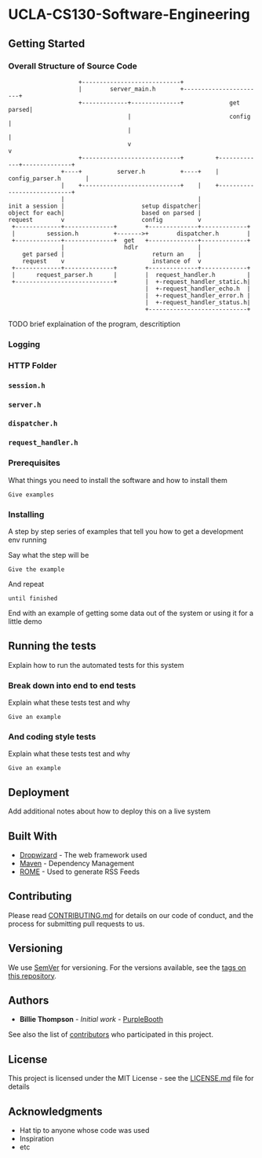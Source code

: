 # UCLA-CS130-Software-Engineering

## Getting Started

### Overall Structure of Source Code

```
                    +----------------------------+
                    |        server_main.h       +-----------------------+
                    +-------------+--------------+             get parsed|
                                  |                            config    |
                                  |                                      |
                                  v                                      v
                    +----------------------------+         +-------------+--------------+
               +----+          server.h          +----+    |      config_parser.h       |
               |    +----------------------------+    |    +----------------------------+
               |                                      |
init a session |                      setup dispatcher|
object for each|                      based on parsed |
request        v                      config          v
 +-------------+--------------+        +--------------+-------------+
 |         session.h          +------->+        dispatcher.h        |
 +-------------+--------------+  get   +--------------+-------------+
               |                 hdlr                 |
    get parsed |                         return an    |
    request    v                         instance of  v
 +-------------+--------------+        +--------------+-------------+
 |      request_parser.h      |        |  request_handler.h         |
 +----------------------------+        |  +-request_handler_static.h|
                                       |  +-request_handler_echo.h  |
                                       |  +-request_handler_error.h |
                                       |  +-request_handler_status.h|
                                       +----------------------------+
```

TODO brief explaination of the program, descritiption

### Logging

### HTTP Folder

### `session.h`

### `server.h`

### `dispatcher.h`

### `request_handler.h`



### Prerequisites

What things you need to install the software and how to install them

```
Give examples
```

### Installing

A step by step series of examples that tell you how to get a development env running

Say what the step will be

```
Give the example
```

And repeat

```
until finished
```

End with an example of getting some data out of the system or using it for a little demo

## Running the tests

Explain how to run the automated tests for this system

### Break down into end to end tests

Explain what these tests test and why

```
Give an example
```

### And coding style tests

Explain what these tests test and why

```
Give an example
```

## Deployment

Add additional notes about how to deploy this on a live system

## Built With

- [Dropwizard](http://www.dropwizard.io/1.0.2/docs/) - The web framework used
- [Maven](https://maven.apache.org/) - Dependency Management
- [ROME](https://rometools.github.io/rome/) - Used to generate RSS Feeds

## Contributing

Please read [CONTRIBUTING.md](https://gist.github.com/PurpleBooth/b24679402957c63ec426) for details on our code of conduct, and the process for submitting pull requests to us.

## Versioning

We use [SemVer](http://semver.org/) for versioning. For the versions available, see the [tags on this repository](https://github.com/your/project/tags). 

## Authors

- **Billie Thompson** - *Initial work* - [PurpleBooth](https://github.com/PurpleBooth)

See also the list of [contributors](https://github.com/your/project/contributors) who participated in this project.

## License

This project is licensed under the MIT License - see the [LICENSE.md](LICENSE.md) file for details

## Acknowledgments

- Hat tip to anyone whose code was used
- Inspiration
- etc